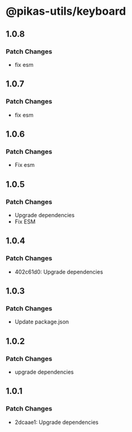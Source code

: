 # @pikas-utils/keyboard

## 1.0.8

### Patch Changes

- fix esm

## 1.0.7

### Patch Changes

- fix esm

## 1.0.6

### Patch Changes

- Fix esm

## 1.0.5

### Patch Changes

- Upgrade dependencies
- Fix ESM

## 1.0.4

### Patch Changes

- 402c61d0: Upgrade dependencies

## 1.0.3

### Patch Changes

- Update package.json

## 1.0.2

### Patch Changes

- upgrade dependencies

## 1.0.1

### Patch Changes

- 2dcaae1: Upgrade dependencies
